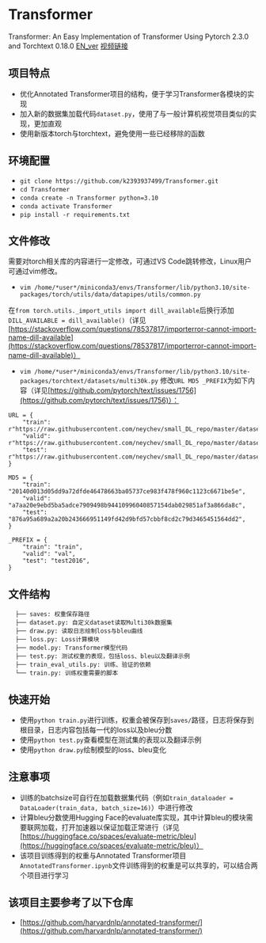 # Transformer
Transformer: An Easy Implementation of Transformer Using Pytorch 2.3.0 and Torchtext 0.18.0
[EN_ver](README_EN.md)
[视频链接](https://www.bilibili.com/video/BV1ZPepeMER9)

## 项目特点
- 优化Annotated Transformer项目的结构，便于学习Transformer各模块的实现
- 加入新的数据集加载代码`dataset.py`，使用了与一般计算机视觉项目类似的实现，更加直观
- 使用新版本torch与torchtext，避免使用一些已经移除的函数

## 环境配置
- `git clone https://github.com/k2393937499/Transformer.git`
- `cd Transformer`
- `conda create -n Transformer python=3.10`
- `conda activate Transformer`
- `pip install -r requirements.txt`

## 文件修改
需要对torch相关库的内容进行一定修改，可通过VS Code跳转修改，Linux用户可通过vim修改。
- `vim /home/*user*/miniconda3/envs/Transformer/lib/python3.10/site-packages/torch/utils/data/datapipes/utils/common.py`

在`from torch.utils._import_utils import dill_available`后换行添加`DILL_AVAILABLE = dill_available()`（详见[https://stackoverflow.com/questions/78537817/importerror-cannot-import-name-dill-available](https://stackoverflow.com/questions/78537817/importerror-cannot-import-name-dill-available)）
- `vim /home/*user*/miniconda3/envs/Transformer/lib/python3.10/site-packages/torchtext/datasets/multi30k.py`
修改`URL MD5 _PREFIX`为如下内容（详见[https://github.com/pytorch/text/issues/1756](https://github.com/pytorch/text/issues/1756)）：

```
URL = {
    "train": r"https://raw.githubusercontent.com/neychev/small_DL_repo/master/datasets/Multi30k/training.tar.gz",
    "valid": r"https://raw.githubusercontent.com/neychev/small_DL_repo/master/datasets/Multi30k/validation.tar.gz",
    "test": r"https://raw.githubusercontent.com/neychev/small_DL_repo/master/datasets/Multi30k/mmt_task1_test2016.tar.gz",
}

MD5 = {
    "train": "20140d013d05dd9a72dfde46478663ba05737ce983f478f960c1123c6671be5e",
    "valid": "a7aa20e9ebd5ba5adce7909498b94410996040857154dab029851af3a866da8c",
    "test": "876a95a689a2a20b243666951149fd42d9bfd57cbbf8cd2c79d3465451564dd2",
}

_PREFIX = {
    "train": "train",
    "valid": "val",
    "test": "test2016",
}
```

## 文件结构
```
  ├── saves: 权重保存路径
  ├── dataset.py: 自定义dataset读取Multi30k数据集
  ├── draw.py: 读取日志绘制loss与bleu曲线
  ├── loss.py: Loss计算模块
  ├── model.py: Transformer模型代码
  ├── test.py: 测试权重的表现，包括loss、bleu以及翻译示例
  ├── train_eval_utils.py: 训练、验证的依赖
  └── train.py: 训练权重需要的脚本
```

## 快速开始
- 使用`python train.py`进行训练，权重会被保存到`saves/`路径，日志将保存到根目录，日志内容包括每一代的loss以及bleu分数
- 使用`python test.py`查看模型在测试集的表现以及翻译示例
- 使用`python draw.py`绘制模型的loss、bleu变化

## 注意事项
- 训练的batchsize可自行在加载数据集代码（例如`train_dataloader = DataLoader(train_data, batch_size=16)`）中进行修改
- 计算bleu分数使用Hugging Face的evaluate库实现，其中计算bleu的模块需要联网加载，打开加速器以保证加载正常进行（详见[https://huggingface.co/spaces/evaluate-metric/bleu](https://huggingface.co/spaces/evaluate-metric/bleu)）
- 该项目训练得到的权重与Annotated Transformer项目`AnnotatedTransformer.ipynb`文件训练得到的权重是可以共享的，可以结合两个项目进行学习

## 该项目主要参考了以下仓库
- [https://github.com/harvardnlp/annotated-transformer/](https://github.com/harvardnlp/annotated-transformer/)
